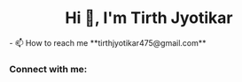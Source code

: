 <h1 align="center">Hi 👋, I'm Tirth Jyotikar</h1>
- 📫 How to reach me **tirthjyotikar475@gmail.com**

<h3 align="left">Connect with me:</h3>
<p align="left">
</p>
